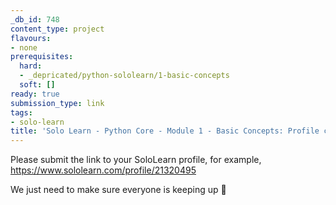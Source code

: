 ```yaml
---
_db_id: 748
content_type: project
flavours:
- none
prerequisites:
  hard:
  - _depricated/python-sololearn/1-basic-concepts
  soft: []
ready: true
submission_type: link
tags:
- solo-learn
title: 'Solo Learn - Python Core - Module 1 - Basic Concepts: Profile check'
---
```


Please submit the link to your SoloLearn profile, for example, https://www.sololearn.com/profile/21320495

We just need to make sure everyone is keeping up 💚
